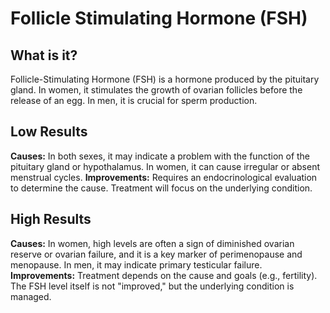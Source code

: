 # Follicle Stimulating Hormone (FSH)

## What is it?
Follicle-Stimulating Hormone (FSH) is a hormone produced by the pituitary gland. In women, it stimulates the growth of ovarian follicles before the release of an egg. In men, it is crucial for sperm production.

## Low Results
**Causes:** In both sexes, it may indicate a problem with the function of the pituitary gland or hypothalamus. In women, it can cause irregular or absent menstrual cycles.
**Improvements:** Requires an endocrinological evaluation to determine the cause. Treatment will focus on the underlying condition.

## High Results
**Causes:** In women, high levels are often a sign of diminished ovarian reserve or ovarian failure, and it is a key marker of perimenopause and menopause. In men, it may indicate primary testicular failure.
**Improvements:** Treatment depends on the cause and goals (e.g., fertility). The FSH level itself is not "improved," but the underlying condition is managed.
